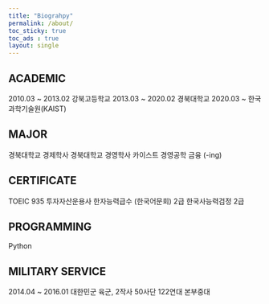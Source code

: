 ```yaml
---
title: "Biograhpy"
permalink: /about/
toc_sticky: true
toc_ads : true
layout: single
---
```



## ACADEMIC
2010.03 ~ 2013.02 강북고등학교
2013.03 ~ 2020.02 경북대학교
2020.03 ~         한국과학기술원(KAIST)

## MAJOR
경북대학교 경제학사
경북대학교 경영학사
카이스트 경영공학 금융 (-ing)

## CERTIFICATE
TOEIC 935
투자자산운용사
한자능력급수 (한국어문회) 2급
한국사능력검정 2급

## PROGRAMMING
Python

## MILITARY SERVICE
2014.04 ~ 2016.01 대한민군 육군, 2작사 50사단 122연대 본부중대
